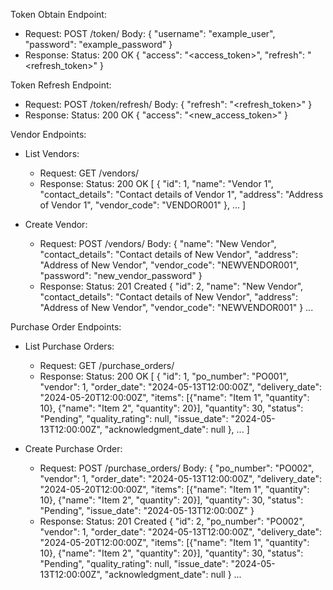 Token Obtain Endpoint:
- Request:
  POST /token/
  Body:
  {
      "username": "example_user",
      "password": "example_password"
  }
- Response:
  Status: 200 OK
  {
      "access": "<access_token>",
      "refresh": "<refresh_token>"
  }

Token Refresh Endpoint:
- Request:
  POST /token/refresh/
  Body:
  {
      "refresh": "<refresh_token>"
  }
- Response:
  Status: 200 OK
  {
      "access": "<new_access_token>"
  }

Vendor Endpoints:
- List Vendors:
  - Request:
    GET /vendors/
  - Response:
    Status: 200 OK
    [
        {
            "id": 1,
            "name": "Vendor 1",
            "contact_details": "Contact details of Vendor 1",
            "address": "Address of Vendor 1",
            "vendor_code": "VENDOR001"
        },
        ...
    ]

- Create Vendor:
  - Request:
    POST /vendors/
    Body:
    {
        "name": "New Vendor",
        "contact_details": "Contact details of New Vendor",
        "address": "Address of New Vendor",
        "vendor_code": "NEWVENDOR001",
        "password": "new_vendor_password"
    }
  - Response:
    Status: 201 Created
    {
        "id": 2,
        "name": "New Vendor",
        "contact_details": "Contact details of New Vendor",
        "address": "Address of New Vendor",
        "vendor_code": "NEWVENDOR001"
    }
  ...

Purchase Order Endpoints:
- List Purchase Orders:
  - Request:
    GET /purchase_orders/
  - Response:
    Status: 200 OK
    [
        {
            "id": 1,
            "po_number": "PO001",
            "vendor": 1,
            "order_date": "2024-05-13T12:00:00Z",
            "delivery_date": "2024-05-20T12:00:00Z",
            "items": [{"name": "Item 1", "quantity": 10}, {"name": "Item 2", "quantity": 20}],
            "quantity": 30,
            "status": "Pending",
            "quality_rating": null,
            "issue_date": "2024-05-13T12:00:00Z",
            "acknowledgment_date": null
        },
        ...
    ]

- Create Purchase Order:
  - Request:
    POST /purchase_orders/
    Body:
    {
        "po_number": "PO002",
        "vendor": 1,
        "order_date": "2024-05-13T12:00:00Z",
        "delivery_date": "2024-05-20T12:00:00Z",
        "items": [{"name": "Item 1", "quantity": 10}, {"name": "Item 2", "quantity": 20}],
        "quantity": 30,
        "status": "Pending",
        "issue_date": "2024-05-13T12:00:00Z"
    }
  - Response:
    Status: 201 Created
    {
        "id": 2,
        "po_number": "PO002",
        "vendor": 1,
        "order_date": "2024-05-13T12:00:00Z",
        "delivery_date": "2024-05-20T12:00:00Z",
        "items": [{"name": "Item 1", "quantity": 10}, {"name": "Item 2", "quantity": 20}],
        "quantity": 30,
        "status": "Pending",
        "quality_rating": null,
        "issue_date": "2024-05-13T12:00:00Z",
        "acknowledgment_date": null
    }
  ...

